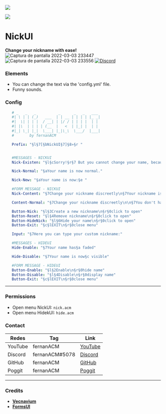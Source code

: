 [![](https://poggit.pmmp.io/shield.state/NickUI)](https://poggit.pmmp.io/p/NikcUI)

[![](https://poggit.pmmp.io/shield.api/NickUI)](https://poggit.pmmp.io/p/NickUI)

# NickUI
**Change your nickname with ease!**
![Captura de pantalla 2022-03-03 233447](https://user-images.githubusercontent.com/83558341/156700310-8b9789fa-49a7-45ae-afa0-385ba86f9a4a.png)
![Captura de pantalla 2022-03-03 233556](https://user-images.githubusercontent.com/83558341/156700319-56e7f6f6-e81b-4368-a787-1bb3e1313e9d.png)
<a href="https://discord.gg/YyE9XFckqb"><img src="https://img.shields.io/discord/837701868649709568?label=discord&color=7289DA&logo=discord" alt="Discord" /></a>

### Elements
* You can change the text via the 'config.yml' file. 
* Funny sounds.

### Config 
```yaml
   # _   _   _          _      _   _   ___ 
   #| \ | | (_)   ___  | | __ | | | | |_ _|
   #|  \| | | |  / __| | |/ / | | | |  | | 
   #| |\  | | | | (__  |   <  | |_| |  | | 
   #|_| \_| |_|  \___| |_|\_\  \___/  |___|
   #       by fernanACM                            

   Prefix: "§l§7[§bNickUI§7]§8»§r "


   #MESSAGES - NICKUI
   Nick-Existen: "§l§cSorry!§r§7 But you cannot change your name, because your name is already normal."

   Nick-Normal: "§aYour name is now normal."

   Nick-New: "§aYour name is now:§e "

   #FORM MESSAGE - NICKUI
   Nick-Content: "§7Change your nickname discreetly\n§7Your nickname is:§a "

   Content-Normal: "§7Change your nickname discreetly\n\n§7You don't have §c§lany§r§7 nickname."

   Button-Nick: "§l§3Create a new nickname\n§r§0click to open"
   Button-Reset: "§l§4Remove nickname\n§r§0click to open"
   Button-HideNick: "§l§6Hide your name\n§r§0click to open"
   Button-Exit: "§c§lEXIT\n§r§0close menu"

   Input: "§7Here you can type your custom nickname:"

   #MESSAGES - HIDEUI
   Hide-Enable: "§7Your name has§a faded"

   Hide-Disable: "§7Your name is now§c visible"

   #FORM MESSAGE - HIDEUI
   Button-Enable: "§l§2Enable\n§r§0hide name"
   Button-Disable: "§l§4Disable\n§r§0display name"
   Button-Exit: "§c§lEXIT\n§r§0close menu"
   ```
   
   ***
### Permissions
* Open menu NickUI: ```nick.acm```
* Open menu HidekUI: ```hide.acm```

### Contact
| Redes | Tag | Link |
|-------|-------------|------|
| YouTube | fernanACM | [YouTube](https://www.youtube.com/channel/UC-M5iTrCItYQBg5GMuX5ySw) | 
| Discord | fernanACM#5078 | [Discord](https://discord.gg/YyE9XFckqb) |
| GitHub | fernanACM | [GitHub](https://github.com/fernanACM)
| Poggit | fernanACM | [Poggit](https://poggit.pmmp.io/ci/fernanACM)
****

### Credits
* **[Vecnavium](https://github.com/Vecnavium)**
* **[FormsUI](https://github.com/Vecnavium/FormsUI/tree/master/)**
